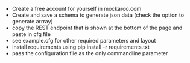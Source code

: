  - Create a free account for yourself in mockaroo.com
 - Create and save a schema to generate json data (check the option to generate arrray)
 - copy the REST endpoint that is shown at the bottom of the page and paste in cfg file
 - see example.cfg for other required parameters and layout
 - install requirements using pip install -r requirements.txt
 - pass the configuration file as the only commandline parameter
